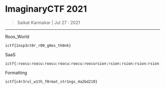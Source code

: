 # ImaginaryCTF 2021

> Saikat Karmakar | Jul 27 : 2021

---

Roos_World 
```
ictf{1nsp3ct0r_r00_g0es_th0nk}
```

SaaS
```
ictf{:roocu:roocu:roocu:roocu:roocu:roocursion:rsion:rsion:rsion:rsion:rsion:_473fc2d1}
```

Formatting
```
ictf{c4r3rul_w1th_f0rmat_str1ngs_4a2bd219}
```

